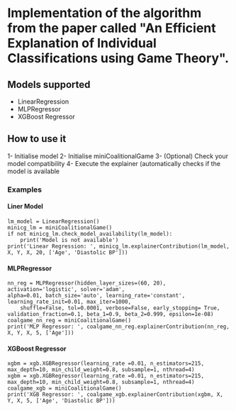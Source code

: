 # Implementation of the algorithm from the paper called "An Efficient Explanation of Individual Classifications using Game Theory".

## Models supported
- LinearRegression
- MLPRegressor
- XGBoost Regressor

## How to use it

1- Initialise model
2- Initialise miniCoalitionalGame 
3- (Optional) Check your model compatibility
4- Execute the explainer (automatically checks if the model is available

### Examples

#### Liner Model
```
lm_model = LinearRegression()
minicg_lm = miniCoalitionalGame()
if not minicg_lm.check_model_availability(lm_model):
    print('Model is not available')
print('Linear Regression: ', minicg_lm.explainerContribution(lm_model, X, Y, X, 20, ['Age', 'Diastolic BP']))
```

#### MLPRegressor
```
nn_reg = MLPRegressor(hidden_layer_sizes=(60, 20),  activation='logistic', solver='adam', 
alpha=0.01, batch_size='auto', learning_rate='constant', learning_rate_init=0.01, max_iter=1000,
    shuffle=False, tol=0.0001, verbose=False, early_stopping= True, validation_fraction=0.1, beta_1=0.9, beta_2=0.999, epsilon=1e-08)
coalgame_nn_reg = miniCoalitionalGame()
print('MLP Regressor: ', coalgame_nn_reg.explainerContribution(nn_reg, X, Y, X, 5, ['Age']))
```

#### XGBoost Regressor
```
xgbm = xgb.XGBRegressor(learning_rate =0.01, n_estimators=215, max_depth=10, min_child_weight=0.8, subsample=1, nthread=4)
xgbm = xgb.XGBRegressor(learning_rate =0.01, n_estimators=215, max_depth=10, min_child_weight=0.8, subsample=1, nthread=4)
coalgame_xgb = miniCoalitionalGame()
print('XGB Regressor: ', coalgame_xgb.explainerContribution(xgbm, X, Y, X, 5, ['Age', 'Diastolic BP']))
```
